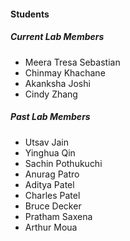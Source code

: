 #### Students


##### Current Lab Members

- Meera Tresa Sebastian
- Chinmay Khachane
- Akanksha Joshi
- Cindy Zhang

##### Past Lab Members

- Utsav Jain
- Yinghua Qin
- Sachin Pothukuchi
- Anurag Patro
- Aditya Patel
- Charles Patel
- Bruce Decker
- Pratham Saxena
- Arthur Moua




